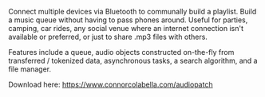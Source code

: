 Connect multiple devices via Bluetooth to communally build a playlist. Build a music queue without having to pass phones around. Useful for parties, camping, car rides, any social venue where an internet connection isn't available or preferred, or just to share .mp3 files with others.

Features include a queue, audio objects constructed on-the-fly from transferred / tokenized data, asynchronous tasks, a search algorithm, and a file manager.

Download here: https://www.connorcolabella.com/audiopatch
